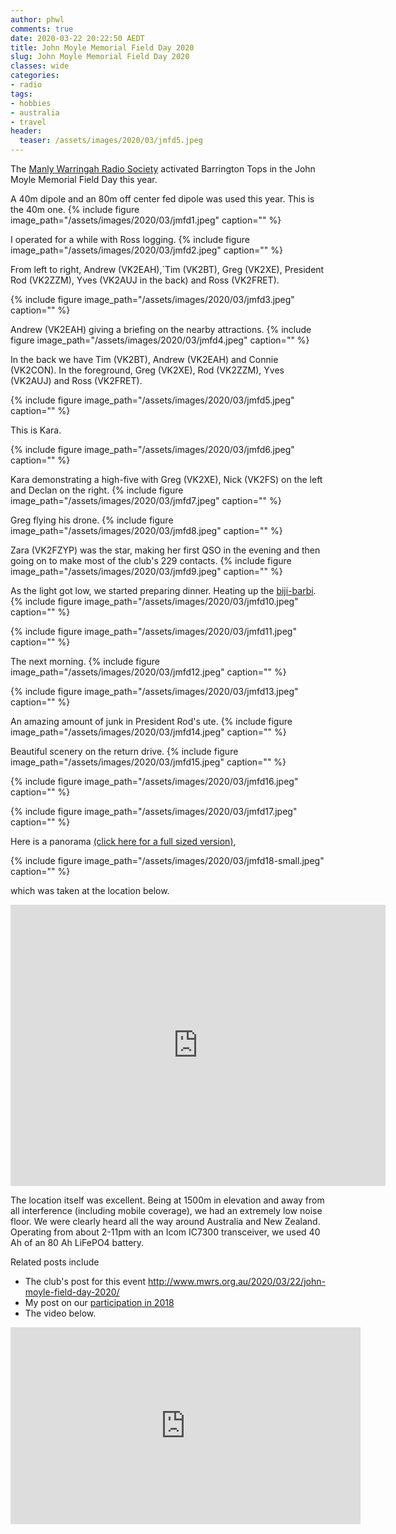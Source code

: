 ```yaml
---
author: phwl
comments: true
date: 2020-03-22 20:22:50 AEDT
title: John Moyle Memorial Field Day 2020
slug: John Moyle Memorial Field Day 2020
classes: wide
categories:
- radio
tags:
- hobbies
- australia
- travel
header:
  teaser: /assets/images/2020/03/jmfd5.jpeg
---
```

The [Manly Warringah Radio Society](https://www.mwrs.org.au/) activated
Barrington Tops in the John Moyle Memorial Field Day this year.

<!-- more -->

A 40m dipole and an 80m off center fed dipole was used this year. This is
the 40m one.
{% include figure image_path="/assets/images/2020/03/jmfd1.jpeg" caption="" %}

I operated for a while with Ross logging.
{% include figure image_path="/assets/images/2020/03/jmfd2.jpeg" caption="" %}

From left to right, Andrew (VK2EAH),`Tim (VK2BT), Greg (VK2XE), President Rod (VK2ZZM), Yves (VK2AUJ in the back) and Ross (VK2FRET).

{% include figure image_path="/assets/images/2020/03/jmfd3.jpeg" caption="" %}

Andrew (VK2EAH) giving a briefing on the nearby attractions.
{% include figure image_path="/assets/images/2020/03/jmfd4.jpeg" caption="" %}

In the back we have Tim (VK2BT), Andrew (VK2EAH) and Connie (VK2CON). In the foreground, Greg (VK2XE), Rod (VK2ZZM), Yves (VK2AUJ) and Ross (VK2FRET).

{% include figure image_path="/assets/images/2020/03/jmfd5.jpeg" caption="" %}

This is Kara.

{% include figure image_path="/assets/images/2020/03/jmfd6.jpeg" caption="" %}

Kara demonstrating a high-five with Greg (VK2XE), Nick (VK2FS) on the left
and Declan on the right.
{% include figure image_path="/assets/images/2020/03/jmfd7.jpeg" caption="" %}

Greg flying his drone.
{% include figure image_path="/assets/images/2020/03/jmfd8.jpeg" caption="" %}

Zara (VK2FZYP) was the star, making her first QSO in the evening and then going on
to make most of the club's 229 contacts.
{% include figure image_path="/assets/images/2020/03/jmfd9.jpeg" caption="" %}

As the light got low, we started preparing dinner. Heating up the 
[biji-barbi](https://biji-barbi.com.au/).
{% include figure image_path="/assets/images/2020/03/jmfd10.jpeg" caption="" %}

{% include figure image_path="/assets/images/2020/03/jmfd11.jpeg" caption="" %}

The next morning.
{% include figure image_path="/assets/images/2020/03/jmfd12.jpeg" caption="" %}

{% include figure image_path="/assets/images/2020/03/jmfd13.jpeg" caption="" %}

An amazing amount of junk in President Rod's ute.
{% include figure image_path="/assets/images/2020/03/jmfd14.jpeg" caption="" %}

Beautiful scenery on the return drive.
{% include figure image_path="/assets/images/2020/03/jmfd15.jpeg" caption="" %}

{% include figure image_path="/assets/images/2020/03/jmfd16.jpeg" caption="" %}

{% include figure image_path="/assets/images/2020/03/jmfd17.jpeg" caption="" %}

Here is a panorama [(click here for a full sized version)](/assets/images/2020/03/jmfd18.jpeg),

{% include figure image_path="/assets/images/2020/03/jmfd18-small.jpeg" caption="" %}

which was taken at the location below.

<iframe src="https://www.google.com/maps/embed?pb=!1m14!1m8!1m3!1d28635.345329939555!2d151.32869964184536!3d-31.923808449930405!3m2!1i1024!2i768!4f13.1!3m3!1m2!1s0x0%3A0x0!2zMzHCsDU1JzM0LjAiUyAxNTHCsDIwJzMxLjAiRQ!5e0!3m2!1sen!2sau!4v1584925487189!5m2!1sen!2sau" width="600" height="450" frameborder="0" style="border:0;" allowfullscreen="" aria-hidden="false" tabindex="0"></iframe>

The location itself was excellent. Being at 1500m in elevation and away from all interference (including mobile coverage), we had an extremely low noise floor. We were clearly heard all the way around Australia and New Zealand. Operating from about 
2-11pm with an Icom IC7300 transceiver, we used 40 Ah of an 80 Ah LiFePO4 battery.

Related posts include
* The club's post for this event <http://www.mwrs.org.au/2020/03/22/john-moyle-field-day-2020/> 
* My post on our [participation in 2018](/2018/john-moyle-memorial-field-day-2018)
* The video below.

<iframe width="560" height="315" src="https://www.youtube.com/embed/szkRF45tKyQ" frameborder="0" allow="accelerometer; autoplay; encrypted-media; gyroscope; picture-in-picture" allowfullscreen></iframe>

